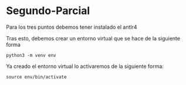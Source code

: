 # Segundo-Parcial

Para los tres puntos debemos tener instalado el antlr4

Tras esto, debemos crear un entorno virtual que se hace de la siguiente forma

    python3 -m venv env

Ya creado el entorno virtual lo activaremos de la siguiente forma:

    source env/bin/activate

    

